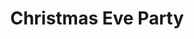 ---
title: Christmas Eve Party
tags: games
layout: game
dateString: December 24, 2023
notes: "We played to only 3 points since this was one of the largest games we've ever played. It was Abby's first game and Gargi's second game. Unfortunately for the Hamiltons, Abby and Owen were the first two knocked out. Gargi gets the first two points of the game but manages to stay in the game for a long time. Sarah wins with an exciting victory by knocking out Tony and Spencer at the same time."
winners:
  - Sarah
  - Tony
  - Spencer
images:
  - /images/christmas_eve_2023.jpg
  - /images/christmas_eve_2023_2.jpg
---